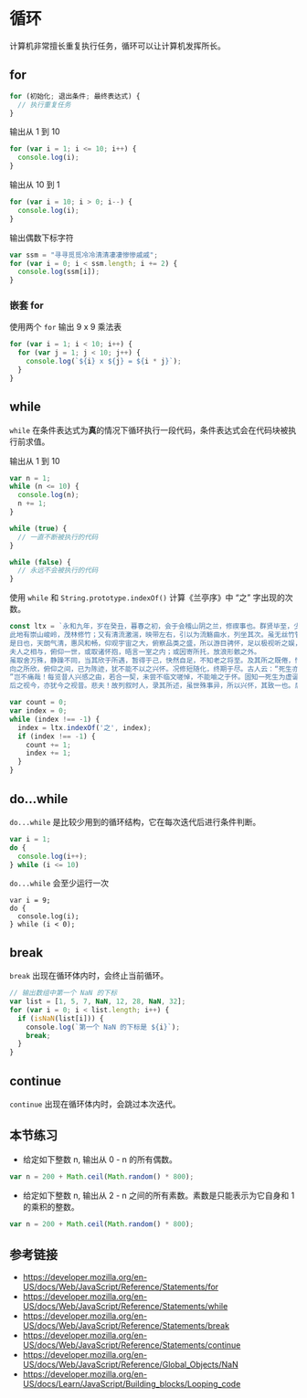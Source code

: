 # 循环

计算机非常擅长重复执行任务，循环可以让计算机发挥所长。

## for
```javascript
for (初始化; 退出条件; 最终表达式) {
  // 执行重复任务
}
```

输出从 1 到 10
```javascript
for (var i = 1; i <= 10; i++) {
  console.log(i);
}
```

输出从 10 到 1
```javascript
for (var i = 10; i > 0; i--) {
  console.log(i);
}
```

输出偶数下标字符
```javascript
var ssm = "寻寻觅觅冷冷清清凄凄惨惨戚戚";
for (var i = 0; i < ssm.length; i += 2) {
  console.log(ssm[i]);
}
```

### 嵌套 for
使用两个 `for` 输出 9 x 9 乘法表
```javascript
for (var i = 1; i < 10; i++) {
  for (var j = 1; j < 10; j++) {
    console.log(`${i} x ${j} = ${i * j}`);
  }
}
```

## while
`while` 在条件表达式为**真**的情况下循环执行一段代码，条件表达式会在代码块被执行前求值。

输出从 1 到 10
```javascript
var n = 1;
while (n <= 10) {
  console.log(n);
  n += 1;
}
```

```javascript
while (true) {
  // 一直不断被执行的代码
}
```

```javascript
while (false) {
  // 永远不会被执行的代码
}
```
使用 `while` 和 `String.prototype.indexOf()` 计算《兰亭序》中 “之” 字出现的次数。
```javascript
const ltx = `永和九年，岁在癸丑，暮春之初，会于会稽山阴之兰，修禊事也。群贤毕至，少长咸集。
此地有崇山峻岭，茂林修竹；又有清流激湍，映带左右，引以为流觞曲水，列坐其次。虽无丝竹管弦之盛，一觞一咏，亦足以畅叙幽情。
是日也，天朗气清，惠风和畅，仰观宇宙之大，俯察品类之盛，所以游目骋怀，足以极视听之娱，信可乐也。
夫人之相与，俯仰一世，或取诸怀抱，晤言一室之内；或因寄所托，放浪形骸之外。
虽取舍万殊，静躁不同，当其欣于所遇，暂得于己，快然自足，不知老之将至。及其所之既倦，情随事迁，感慨系之矣。
向之所欣，俯仰之间，已为陈迹，犹不能不以之兴怀。况修短随化，终期于尽。古人云：“死生亦大矣。
”岂不痛哉！每览昔人兴感之由，若合一契，未尝不临文嗟悼，不能喻之于怀。固知一死生为虚诞，齐彭殇为妄作。
后之视今，亦犹今之视昔。悲夫！故列叙时人，录其所述，虽世殊事异，所以兴怀，其致一也。后之览者，亦将有感于斯文。`;

var count = 0;
var index = 0;
while (index !== -1) {
  index = ltx.indexOf('之', index);
  if (index !== -1) {
    count += 1;
    index += 1;
  }
}
```

## do...while
`do...while` 是比较少用到的循环结构，它在每次迭代后进行条件判断。
```javascript
var i = 1;
do {
  console.log(i++);
} while (i <= 10)
```
`do...while` 会至少运行一次
```
var i = 9;
do {
  console.log(i);
} while (i < 0);
```

## break
`break` 出现在循环体内时，会终止当前循环。
```javascript
// 输出数组中第一个 NaN 的下标
var list = [1, 5, 7, NaN, 12, 28, NaN, 32];
for (var i = 0; i < list.length; i++) {
  if (isNaN(list[i])) {
    console.log(`第一个 NaN 的下标是 ${i}`);
    break;
  }
}
```

## continue
`continue` 出现在循环体内时，会跳过本次迭代。

## 本节练习
* 给定如下整数 n, 输出从 0 - n 的所有偶数。
```javascript
var n = 200 + Math.ceil(Math.random() * 800);
```

* 给定如下整数 n, 输出从 2 - n 之间的所有素数。素数是只能表示为它自身和 1 的乘积的整数。
```javascript
var n = 200 + Math.ceil(Math.random() * 800);
```

## 参考链接
* https://developer.mozilla.org/en-US/docs/Web/JavaScript/Reference/Statements/for
* https://developer.mozilla.org/en-US/docs/Web/JavaScript/Reference/Statements/while
* https://developer.mozilla.org/en-US/docs/Web/JavaScript/Reference/Statements/break
* https://developer.mozilla.org/en-US/docs/Web/JavaScript/Reference/Statements/continue
* https://developer.mozilla.org/en-US/docs/Web/JavaScript/Reference/Global_Objects/NaN
* https://developer.mozilla.org/en-US/docs/Learn/JavaScript/Building_blocks/Looping_code

